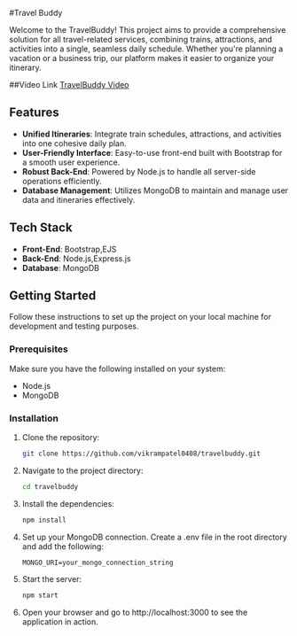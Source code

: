 #Travel Buddy

Welcome to the TravelBuddy! This project aims to provide a comprehensive solution for all travel-related services, combining trains, attractions, and activities into a single, seamless daily schedule. Whether you're planning a vacation or a business trip, our platform makes it easier to organize your itinerary.

##Video Link
[TravelBuddy Video](https://drive.google.com/file/d/1o2yv_bPy2cAjO3VEG8nnwnUFi_GYGsUS/view?usp=drive_link)

## Features

- **Unified Itineraries**: Integrate train schedules, attractions, and activities into one cohesive daily plan.
- **User-Friendly Interface**: Easy-to-use front-end built with Bootstrap for a smooth user experience.
- **Robust Back-End**: Powered by Node.js to handle all server-side operations efficiently.
- **Database Management**: Utilizes MongoDB to maintain and manage user data and itineraries effectively.

## Tech Stack

- **Front-End**: Bootstrap,EJS
- **Back-End**: Node.js,Express.js
- **Database**: MongoDB

## Getting Started

Follow these instructions to set up the project on your local machine for development and testing purposes.

### Prerequisites

Make sure you have the following installed on your system:

- Node.js
- MongoDB

### Installation

1. Clone the repository:
   ```sh
   git clone https://github.com/vikrampatel0408/travelbuddy.git
2. Navigate to the project directory:
   ```sh
   cd travelbuddy
3. Install the dependencies:
   ```sh
   npm install
4. Set up your MongoDB connection. Create a .env file in the root directory and add the following:
   ```env
   MONGO_URI=your_mongo_connection_string
5. Start the server:
   ```sh
   npm start
6. Open your browser and go to http://localhost:3000 to see the application in action.


